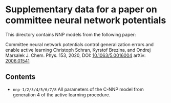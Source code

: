 # Supplementary data for a paper on committee neural network potentials

This directory contains NNP models from the following paper:

Committee neural network potentials control generalization errors
and enable active learning
Christoph Schran, Kyrstof Brezina, and Ondrej Marsalek
J. Chem. Phys. 153, 2020, DOI: [10.1063/5.0016004](
https://doi.org/10.1063/5.0016004)
arXiv: [2006.01541](https://arxiv.org/abs/2006.01541)

## Contents

* `nnp-1/2/3/4/5/6/7/8`
All parameters of the C-NNP model from generation 4 of the active learning procedure.
